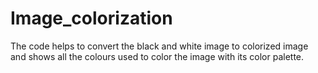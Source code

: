 # Image_colorization

The code helps to convert the black and white image to colorized image and shows all the colours used to color the image with its color palette.
